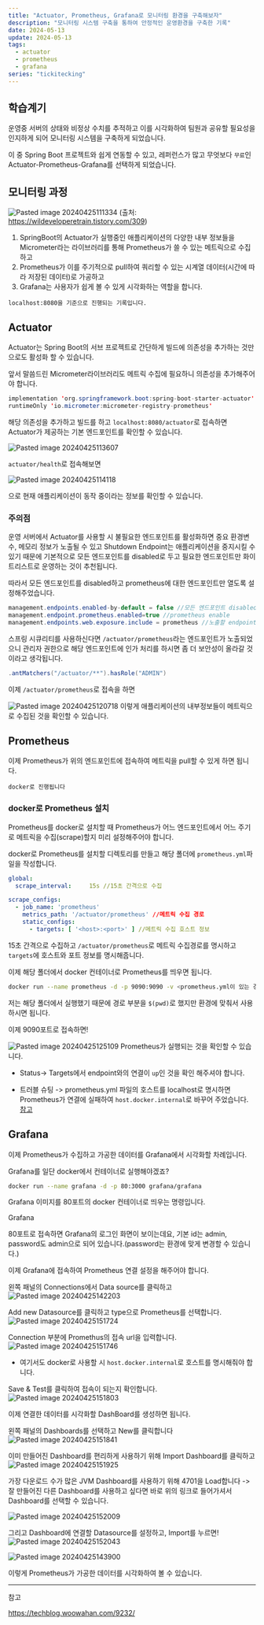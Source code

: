 ```yaml
---
title: "Actuator, Prometheus, Grafana로 모니터링 환경을 구축해보자"
description: "모니터링 시스템 구축을 통하여 안정적인 운영환경을 구축한 기록"
date: 2024-05-13
update: 2024-05-13
tags:
  - actuator
  - prometheus
  - grafana
series: "tickitecking"
---
```


## 학습계기

운영중 서버의 상태와 비정상 수치를 추적하고 이를 시각화하여 팀원과 공유할 필요성을 인지하게 되어 모니터링 시스템을 구축하게 되었습니다.

이 중 Spring Boot 프로젝트와 쉽게 연동할 수 있고, 레퍼런스가 많고 무엇보다 `무료`인 Actuator-Prometheus-Grafana를 선택하게 되었습니다.

## 모니터링 과정

![Pasted image 20240425111334](https://github.com/jinkshower/jinkshower.github.io/assets/135244018/1b2879f0-b7ec-4865-8121-07dffea1cf3c)
(출처: https://wildeveloperetrain.tistory.com/309)

1. SpringBoot의 Actuator가 실행중인 애플리케이션의 다양한 내부 정보들을 Micrometer라는 라이브러리를 통해 Prometheus가 쓸 수 있는 메트릭으로 수집하고 
2. Prometheus가 이를 주기적으로 pull하여 쿼리할 수 있는 시계열 데이터(시간에 따라 저장된 데이터)로 가공하고 
3. Grafana는 사용자가 쉽게 볼 수 있게 시각화하는 역할을 합니다.

`localhost:8080을 기준으로 진행되는 기록입니다.`

## Actuator

Actuator는 Spring Boot의 서브 프로젝트로 간단하게 빌드에 의존성을 추가하는 것만으로도 활성화 할 수 있습니다.

앞서 말씀드린 Micrometer라이브러리도 메트릭 수집에 필요하니 의존성을 추가해주어야 합니다.

```java
implementation 'org.springframework.boot:spring-boot-starter-actuator'  
runtimeOnly 'io.micrometer:micrometer-registry-prometheus'
```

해당 의존성을 추가하고 빌드를 하고 `localhost:8080/actuator`로 접속하면 Actuator가 제공하는 기본 엔드포인트를 확인할 수 있습니다.

![Pasted image 20240425113607](https://github.com/jinkshower/jinkshower.github.io/assets/135244018/3751e1ee-f591-4db9-b977-9881447becad)

`actuator/health`로 접속해보면

![Pasted image 20240425114118](https://github.com/jinkshower/jinkshower.github.io/assets/135244018/925eb0be-788b-42f7-b6b8-e49f00ff9293)

으로 현재 애플리케이션이 동작 중이라는 정보를 확인할 수 있습니다. 

### 주의점

운영 서버에서 Actuator를 사용할 시 불필요한 엔드포인트를 활성화하면 중요 환경변수, 메모리 정보가 노출될 수 있고 Shutdown Endpoint는 애플리케이션을 중지시킬 수 있기 때문에 기본적으로 모든 엔드포인트를 disabled로 두고 필요한 엔드포인트만 화이트리스트로 운영하는 것이 추천됩니다.

따라서 모든 엔드포인트를 disabled하고 prometheus에 대한 엔드포인트만 열도록 설정해주었습니다.

```java
management.endpoints.enabled-by-default = false //모든 엔드포인트 disabled
management.endpoint.prometheus.enabled=true //prometheus enable
management.endpoints.web.exposure.include = prometheus //노출할 endpoint 명시
```

스프링 시큐리티를 사용하신다면 `/actuator/prometheus`라는 엔드포인트가 노출되었으니 관리자 권한으로 해당 엔드포인트에 인가 처리를 하시면 좀 더 보안성이 올라갈 것이라고 생각됩니다.

```java
.antMatchers("/actuator/**").hasRole("ADMIN")
```

이제 `/actuator/prometheus`로 접속을 하면

![Pasted image 20240425120718](https://github.com/jinkshower/jinkshower.github.io/assets/135244018/8420b5ba-bab2-4a1e-9b74-7da5a9c704a1)
이렇게 애플리케이션의 내부정보들이 메트릭으로 수집된 것을 확인할 수 있습니다.

## Prometheus

이제 Prometheus가 위의 엔드포인트에 접속하여 메트릭을 pull할 수 있게 하면 됩니다.

`docker로 진행됩니다`

### docker로 Prometheus 설치

Prometheus를 docker로 설치할 때 Prometheus가 어느 엔드포인트에서 어느 주기로 메트릭을 수집(scrape)할지 미리 설정해주어야 합니다.

docker로 Prometheus를 설치할 디렉토리를 만들고 해당 폴더에 `prometheus.yml`파일을 작성합니다.

```yaml
global:
  scrape_interval:     15s //15초 간격으로 수집

scrape_configs:
  - job_name: 'prometheus'
    metrics_path: '/actuator/prometheus' //메트릭 수집 경로
    static_configs:
      - targets: [ '<host>:<port>' ] //메트릭 수집 호스트 정보
```

15초 간격으로 수집하고 `/actuator/prometheus`로 메트릭 수집경로를 명시하고 `targets`에 호스트와 포트 정보를 명시해줍니다.

이제 해당 폴더에서 docker 컨테이너로 Prometheus를 띄우면 됩니다.

```bash
docker run --name prometheus -d -p 9090:9090 -v <prometheus.yml이 있는 경로>:/etc/prometheus/prometheus.yml prom/prometheus
```

저는 해당 폴더에서 실행했기 때문에 경로 부분을 `$(pwd)`로 했지만 환경에 맞춰서 사용하시면 됩니다.

이제 9090포트로 접속하면!

![Pasted image 20240425125109](https://github.com/jinkshower/jinkshower.github.io/assets/135244018/4f2603b2-57fb-42dd-8683-564a95abdcdc)
Prometheus가 실행되는 것을 확인할 수 있습니다.

 - Status-> Targets에서 endpoint와의 연결이 `up`인 것을 확인 해주셔야 합니다.

 - 트러블 슈팅
-> prometheus.yml 파일의 호스트를 localhost로 명시하면 Prometheus가 연결에 실패하여 `host.docker.internal`로 바꾸어 주었습니다. [참고](https://www.inflearn.com/questions/1030769/docker%EB%A1%9C-prometheus-grafana-%EC%82%AC%EC%9A%A9%ED%95%98%EB%8A%94-%EA%B2%BD%EC%9A%B0-%EC%84%A4%EC%A0%95-%EA%B0%80%EC%9D%B4%EB%93%9C)

## Grafana

이제 Prometheus가 수집하고 가공한 데이터를 Grafana에서 시각화할 차례입니다.

Grafana를 일단 docker에서 컨테이너로 실행해야겠죠?

````bash
docker run --name grafana -d -p 80:3000 grafana/grafana
````

Grafana 이미지를 80포트의 docker 컨테이너로 띄우는 명령입니다.

Grafana

80포트로 접속하면 Grafana의 로그인 화면이 보이는데요,
기본 id는 admin, password도 admin으로 되어 있습니다.(password는 환경에 맞게 변경할 수 있습니다.)

이제 Grafana에 접속하여 Prometheus 연결 설정을 해주어야 합니다.

왼쪽 패널의 Connections에서 Data source를 클릭하고
![Pasted image 20240425142203](https://github.com/jinkshower/jinkshower.github.io/assets/135244018/3f41091e-e8a1-423f-a3d9-450afa3af239)

Add new Datasource를 클릭하고 type으로 Prometheus를 선택합니다.
![Pasted image 20240425151724](https://github.com/jinkshower/jinkshower.github.io/assets/135244018/e1d45327-e877-4c08-b7c3-d1e613b39b4e)

Connection 부분에 Promethus의 접속 url을 입력합니다.
![Pasted image 20240425151746](https://github.com/jinkshower/jinkshower.github.io/assets/135244018/2a1bb74d-7452-4dc1-b410-f5afc51234fd)
- 여기서도 docker로 사용할 시 `host.docker.internal`로 호스트를 명시해줘야 합니다.

Save & Test를 클릭하여 접속이 되는지 확인합니다.
![Pasted image 20240425151803](https://github.com/jinkshower/jinkshower.github.io/assets/135244018/f36e8047-bf7b-4f6f-9012-e292de7f1d5d)

이제 연결한 데이터를 시각화할 DashBoard를 생성하면 됩니다.

왼쪽 패널의 Dashboards를 선택하고 New를 클릭합니다
![Pasted image 20240425151841](https://github.com/jinkshower/jinkshower.github.io/assets/135244018/22f89528-723c-4e08-b617-15c5c62ec711)

이미 만들어진 Dashboard를 편리하게 사용하기 위해 Import Dashboard를 클릭하고
![Pasted image 20240425151925](https://github.com/jinkshower/jinkshower.github.io/assets/135244018/b9caa617-3c3c-496f-b611-57e082eb4430)

가장 다운로드 수가 많은 JVM Dashboard를 사용하기 위해 4701을 Load합니다
-> 잘 만들어진 다른 Dashboard를 사용하고 싶다면 바로 위의 링크로 들어가셔서 Dashboard를 선택할 수 있습니다.

![Pasted image 20240425152009](https://github.com/jinkshower/jinkshower.github.io/assets/135244018/76ba4f80-f3d6-460b-aea1-e8249e48e676)

그리고 Dashboard에 연결할 Datasource를 설정하고, Import를 누르면!
![Pasted image 20240425152043](https://github.com/jinkshower/jinkshower.github.io/assets/135244018/5b71a463-3690-41e9-94f5-b899365f034d)


![Pasted image 20240425143900](https://github.com/jinkshower/jinkshower.github.io/assets/135244018/73edf3db-1da5-469e-b16f-d5d9974264f5)

이렇게 Prometheus가 가공한 데이터를 시각화하여 볼 수 있습니다.

---
참고

https://techblog.woowahan.com/9232/
